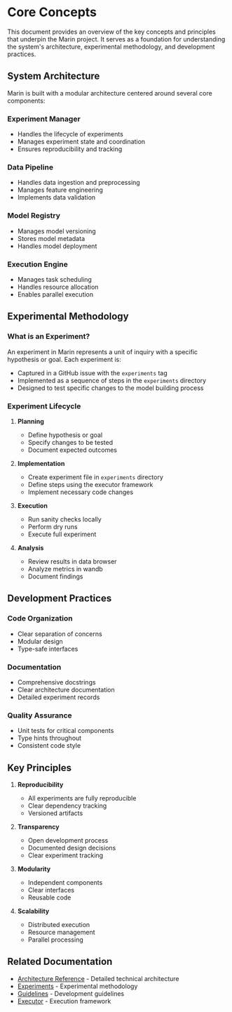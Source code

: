 # Core Concepts

This document provides an overview of the key concepts and principles that underpin the Marin project. It serves as a foundation for understanding the system's architecture, experimental methodology, and development practices.

## System Architecture

Marin is built with a modular architecture centered around several core components:

### Experiment Manager
- Handles the lifecycle of experiments
- Manages experiment state and coordination
- Ensures reproducibility and tracking

### Data Pipeline
- Handles data ingestion and preprocessing
- Manages feature engineering
- Implements data validation

### Model Registry
- Manages model versioning
- Stores model metadata
- Handles model deployment

### Execution Engine
- Manages task scheduling
- Handles resource allocation
- Enables parallel execution

## Experimental Methodology

### What is an Experiment?
An experiment in Marin represents a unit of inquiry with a specific hypothesis or goal. Each experiment is:
- Captured in a GitHub issue with the `experiments` tag
- Implemented as a sequence of steps in the `experiments` directory
- Designed to test specific changes to the model building process

### Experiment Lifecycle
1. **Planning**
   - Define hypothesis or goal
   - Specify changes to be tested
   - Document expected outcomes

2. **Implementation**
   - Create experiment file in `experiments` directory
   - Define steps using the executor framework
   - Implement necessary code changes

3. **Execution**
   - Run sanity checks locally
   - Perform dry runs
   - Execute full experiment

4. **Analysis**
   - Review results in data browser
   - Analyze metrics in wandb
   - Document findings

## Development Practices

### Code Organization
- Clear separation of concerns
- Modular design
- Type-safe interfaces

### Documentation
- Comprehensive docstrings
- Clear architecture documentation
- Detailed experiment records

### Quality Assurance
- Unit tests for critical components
- Type hints throughout
- Consistent code style

## Key Principles

1. **Reproducibility**
   - All experiments are fully reproducible
   - Clear dependency tracking
   - Versioned artifacts

2. **Transparency**
   - Open development process
   - Documented design decisions
   - Clear experiment tracking

3. **Modularity**
   - Independent components
   - Clear interfaces
   - Reusable code

4. **Scalability**
   - Distributed execution
   - Resource management
   - Parallel processing

## Related Documentation

- [Architecture Reference](../reference/architecture.md) - Detailed technical architecture
- [Experiments](../explanation/experiments.md) - Experimental methodology
- [Guidelines](../guidelines.md) - Development guidelines
- [Executor](../reference/executor.md) - Execution framework
